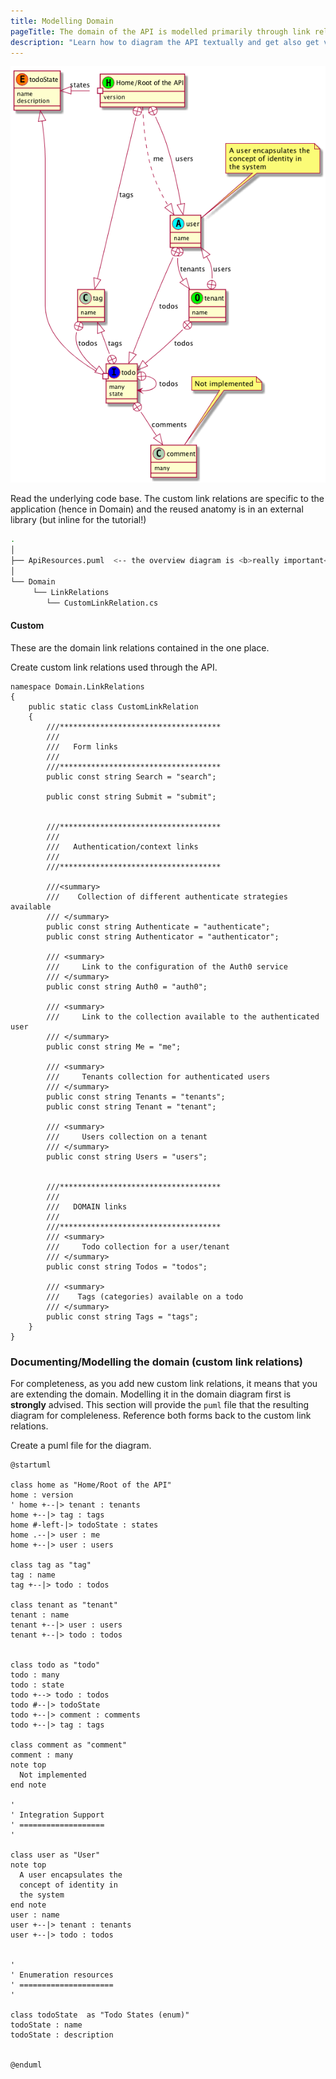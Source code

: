```yaml
---
title: Modelling Domain
pageTitle: The domain of the API is modelled primarily through link relations
description: "Learn how to diagram the API textually and get also get visual output"
---
```


![todo api](../../hypermedia/advanced/todo-api.png)

<Instruction>

Read the underlying code base. The custom link relations are specific to the application (hence in Domain) and the reused anatomy is in an external library (but inline for the tutorial!)

```bash
.
│
├── ApiResources.puml  <-- the overview diagram is <b>really important</b>
│
└── Domain
     └── LinkRelations
        └── CustomLinkRelation.cs
```

</Instruction>


#### Custom

These are the domain link relations contained in the one place.

<Instruction>

Create custom link relations used through the API.

```csharp(path="...todo-aspnetcore-vue/api/Domain/LinkRelations/CustomLinkRelation.cs")
namespace Domain.LinkRelations
{
    public static class CustomLinkRelation
    {
        ///************************************
        ///
        ///   Form links
        ///
        ///************************************
        public const string Search = "search";

        public const string Submit = "submit";


        ///************************************
        ///
        ///   Authentication/context links
        ///
        ///************************************

        ///<summary>
        ///    Collection of different authenticate strategies available
        /// </summary>
        public const string Authenticate = "authenticate";
        public const string Authenticator = "authenticator";

        /// <summary>
        ///     Link to the configuration of the Auth0 service
        /// </summary>
        public const string Auth0 = "auth0";

        /// <summary>
        ///     Link to the collection available to the authenticated user
        /// </summary>
        public const string Me = "me";

        /// <summary>
        ///     Tenants collection for authenticated users
        /// </summary>
        public const string Tenants = "tenants";
        public const string Tenant = "tenant";

        /// <summary>
        ///     Users collection on a tenant
        /// </summary>
        public const string Users = "users";


        ///************************************
        ///
        ///   DOMAIN links
        ///
        ///************************************
        /// <summary>
        ///     Todo collection for a user/tenant
        /// </summary>
        public const string Todos = "todos";

        /// <summary>
        ///    Tags (categories) available on a todo
        /// </summary>
        public const string Tags = "tags";
    }
}
```

</Instruction>

### Documenting/Modelling the domain (custom link relations)

For completeness, as you add new custom link relations, it means that you are extending the domain. Modelling it in the domain diagram first is __strongly__ advised. This section will provide the `puml` file that the resulting diagram for compleleness. Reference both forms back to the custom link relations.

<Instruction>

Create a puml file for the diagram.

```text(path="...todo-aspnetcore-vue/api/ApiResources.puml")
@startuml

class home as "Home/Root of the API"
home : version
' home +--|> tenant : tenants
home +--|> tag : tags
home #-left-|> todoState : states
home .--|> user : me
home +--|> user : users

class tag as "tag"
tag : name
tag +--|> todo : todos

class tenant as "tenant"
tenant : name
tenant +--|> user : users
tenant +--|> todo : todos


class todo as "todo"
todo : many
todo : state
todo +--> todo : todos
todo #--|> todoState
todo +--|> comment : comments
todo +--|> tag : tags

class comment as "comment"
comment : many
note top
  Not implemented
end note

'
' Integration Support
' ===================
'

class user as "User"
note top
  A user encapsulates the
  concept of identity in
  the system
end note
user : name
user +--|> tenant : tenants
user +--|> todo : todos


'
' Enumeration resources
' =====================
'

class todoState  as "Todo States (enum)"
todoState : name
todoState : description


@enduml
```

</Instruction>



